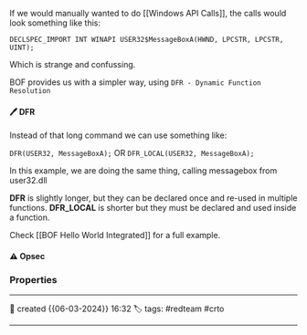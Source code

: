 
If we would manually wanted to do [[Windows API Calls]], the calls would look something like this:

`DECLSPEC_IMPORT INT WINAPI USER32$MessageBoxA(HWND, LPCSTR, LPCSTR, UINT);`

Which is strange and confussing.

BOF provides us with a simpler way, using `DFR - Dynamic Function Resolution`

#### 🖊️ DFR

Instead of that long command we can use something like:

`DFR(USER32, MessageBoxA);`
OR
`DFR_LOCAL(USER32, MessageBoxA);`

In this example, we are doing the same thing, calling messagebox from user32.dll

**DFR** is slightly longer, but they can be declared once and re-used in multiple functions.
**DFR_LOCAL** is shorter but they must be declared and used inside a function.

Check [[BOF Hello World Integrated]] for a full example.

#### ⚠ Opsec




### Properties
---
📆 created   {{06-03-2024}} 16:32
🏷️ tags: #redteam #crto 

---


